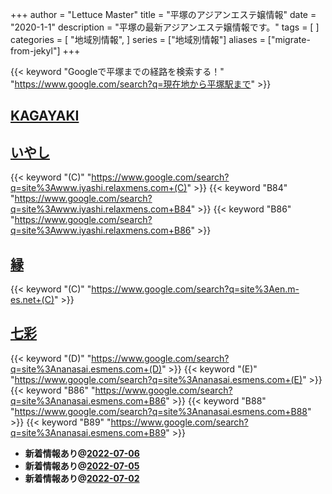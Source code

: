 +++
author = "Lettuce Master"
title = "平塚のアジアンエステ嬢情報"
date = "2020-1-1"
description = "平塚の最新アジアンエステ嬢情報です。"
tags = [
]
categories = [
    "地域別情報",
]
series = ["地域別情報"]
aliases = ["migrate-from-jekyl"]
+++

{{< keyword "Googleで平塚までの経路を検索する！" "https://www.google.com/search?q=現在地から平塚駅まで" >}}

## [KAGAYAKI](https://r.goope.jp/kagayakiriraku)


## [いやし](http://www.iyashi.relaxmens.com/)
{{< keyword "(C)" "https://www.google.com/search?q=site%3Awww.iyashi.relaxmens.com+(C)" >}} {{< keyword "B84" "https://www.google.com/search?q=site%3Awww.iyashi.relaxmens.com+B84" >}} {{< keyword "B86" "https://www.google.com/search?q=site%3Awww.iyashi.relaxmens.com+B86" >}} 

## [縁](http://en.m-es.net/)
{{< keyword "(C)" "https://www.google.com/search?q=site%3Aen.m-es.net+(C)" >}} 

## [七彩](http://nanasai.esmens.com/)
{{< keyword "(D)" "https://www.google.com/search?q=site%3Ananasai.esmens.com+(D)" >}} {{< keyword "(E)" "https://www.google.com/search?q=site%3Ananasai.esmens.com+(E)" >}} {{< keyword "B86" "https://www.google.com/search?q=site%3Ananasai.esmens.com+B86" >}} {{< keyword "B88" "https://www.google.com/search?q=site%3Ananasai.esmens.com+B88" >}} {{< keyword "B89" "https://www.google.com/search?q=site%3Ananasai.esmens.com+B89" >}} 

- **新着情報あり@[2022-07-06](/post/2022-07-06)**
- **新着情報あり@[2022-07-05](/post/2022-07-05)**
- **新着情報あり@[2022-07-02](/post/2022-07-02)**
